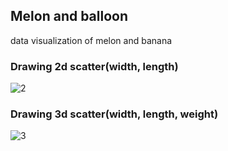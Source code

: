## Melon and balloon
data visualization of melon and banana
### Drawing 2d scatter(width, length)
![2](https://user-images.githubusercontent.com/76804160/160219907-f4e301e8-c499-49d3-afb8-5784f12abbdd.png)

### Drawing 3d scatter(width, length, weight)
![3](https://user-images.githubusercontent.com/76804160/160219959-3bc49f65-229d-4460-bd6f-ff29e69d56e7.png)
